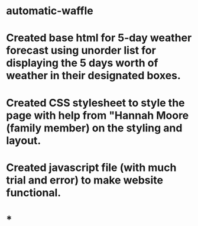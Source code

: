 # automatic-waffle
# Created base html for 5-day weather forecast using unorder list for displaying the 5 days worth of weather in their designated boxes.
# Created CSS stylesheet to style the page with help from "Hannah Moore (family member) on the styling and layout.
# Created javascript file (with much trial and error) to make website functional. 
# *
